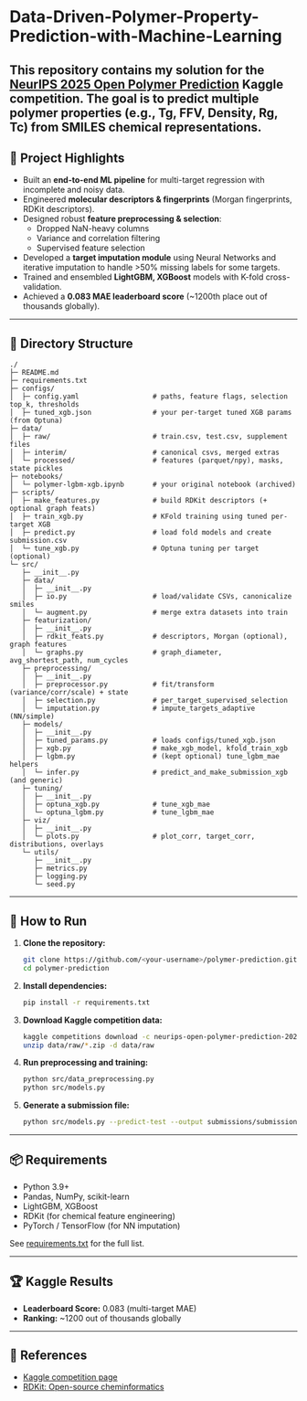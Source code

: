 # Data-Driven-Polymer-Property-Prediction-with-Machine-Learning
This repository contains my solution for the [NeurIPS 2025 Open Polymer Prediction](https://www.kaggle.com/competitions/neurips-open-polymer-prediction-2025) Kaggle competition.   The goal is to **predict multiple polymer properties** (e.g., Tg, FFV, Density, Rg, Tc) from SMILES chemical representations.
---

## 🔹 Project Highlights

- Built an **end-to-end ML pipeline** for multi-target regression with incomplete and noisy data.
- Engineered **molecular descriptors & fingerprints** (Morgan fingerprints, RDKit descriptors).
- Designed robust **feature preprocessing & selection**:
  - Dropped NaN-heavy columns
  - Variance and correlation filtering
  - Supervised feature selection
- Developed a **target imputation module** using Neural Networks and iterative imputation to handle >50% missing labels for some targets.
- Trained and ensembled **LightGBM, XGBoost** models with K-fold cross-validation.
- Achieved a **0.083 MAE leaderboard score** (~1200th place out of thousands globally).

---

## 📂 Directory Structure

```
./
├─ README.md
├─ requirements.txt
├─ configs/
│  ├─ config.yaml                  # paths, feature flags, selection top_k, thresholds
│  ├─ tuned_xgb.json               # your per-target tuned XGB params (from Optuna)
├─ data/
│  ├─ raw/                         # train.csv, test.csv, supplement files
│  ├─ interim/                     # canonical csvs, merged extras
│  └─ processed/                   # features (parquet/npy), masks, state pickles
├─ notebooks/
│  └─ polymer-lgbm-xgb.ipynb       # your original notebook (archived)
├─ scripts/
│  ├─ make_features.py             # build RDKit descriptors (+ optional graph feats)
│  ├─ train_xgb.py                 # KFold training using tuned per-target XGB
│  ├─ predict.py                   # load fold models and create submission.csv
│  └─ tune_xgb.py                  # Optuna tuning per target (optional)
└─ src/
   ├─ __init__.py
   ├─ data/
   │  ├─ __init__.py
   │  ├─ io.py                     # load/validate CSVs, canonicalize smiles
   │  └─ augment.py                # merge extra datasets into train
   ├─ featurization/
   │  ├─ __init__.py
   │  ├─ rdkit_feats.py            # descriptors, Morgan (optional), graph features
   │  └─ graphs.py                 # graph_diameter, avg_shortest_path, num_cycles
   ├─ preprocessing/
   │  ├─ __init__.py
   │  ├─ preprocessor.py           # fit/transform (variance/corr/scale) + state
   │  ├─ selection.py              # per_target_supervised_selection
   │  └─ imputation.py             # impute_targets_adaptive (NN/simple)
   ├─ models/
   │  ├─ __init__.py
   │  ├─ tuned_params.py           # loads configs/tuned_xgb.json
   │  ├─ xgb.py                    # make_xgb_model, kfold_train_xgb
   │  ├─ lgbm.py                   # (kept optional) tune_lgbm_mae helpers
   │  └─ infer.py                  # predict_and_make_submission_xgb (and generic)
   ├─ tuning/
   │  ├─ __init__.py
   │  ├─ optuna_xgb.py             # tune_xgb_mae
   │  └─ optuna_lgbm.py            # tune_lgbm_mae
   ├─ viz/
   │  ├─ __init__.py
   │  └─ plots.py                  # plot_corr, target_corr, distributions, overlays
   └─ utils/
      ├─ __init__.py
      ├─ metrics.py
      ├─ logging.py
      └─ seed.py
```

---

## 🚀 How to Run

1. **Clone the repository:**
   ```bash
   git clone https://github.com/<your-username>/polymer-prediction.git
   cd polymer-prediction
   ```

2. **Install dependencies:**
   ```bash
   pip install -r requirements.txt
   ```

3. **Download Kaggle competition data:**
   ```bash
   kaggle competitions download -c neurips-open-polymer-prediction-2025 -p data/raw
   unzip data/raw/*.zip -d data/raw
   ```

4. **Run preprocessing and training:**
   ```bash
   python src/data_preprocessing.py
   python src/models.py
   ```

5. **Generate a submission file:**
   ```bash
   python src/models.py --predict-test --output submissions/submission.csv
   ```

---

## 📦 Requirements

- Python 3.9+
- Pandas, NumPy, scikit-learn
- LightGBM, XGBoost
- RDKit (for chemical feature engineering)
- PyTorch / TensorFlow (for NN imputation)

See [requirements.txt](requirements.txt) for the full list.

---

## 🏆 Kaggle Results

- **Leaderboard Score:** 0.083 (multi-target MAE)
- **Ranking:** ~1200 out of thousands globally

---

## 🔗 References

- [Kaggle competition page](https://www.kaggle.com/competitions/neurips-open-polymer-prediction-2025)
- [RDKit: Open-source cheminformatics](https://www.rdkit.org/)
